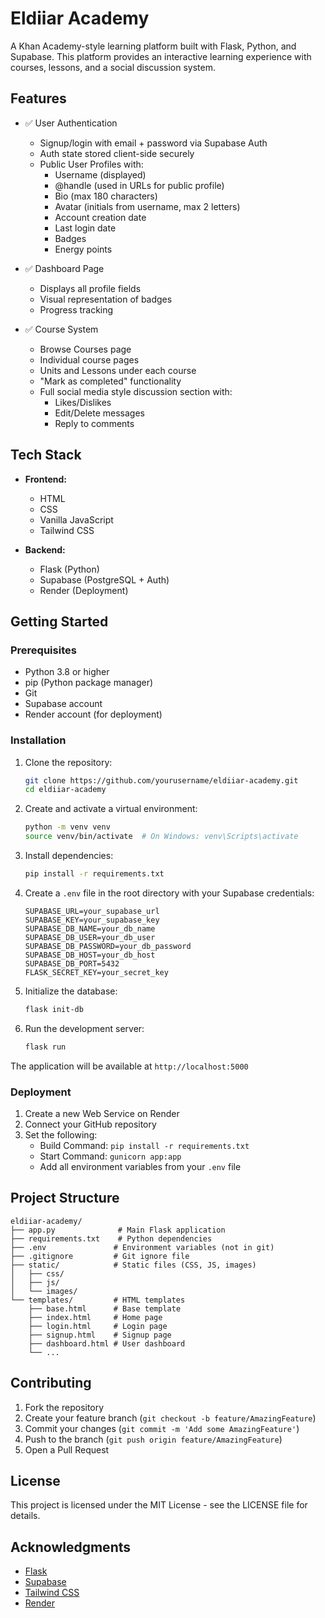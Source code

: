 # Eldiiar Academy

A Khan Academy-style learning platform built with Flask, Python, and Supabase. This platform provides an interactive learning experience with courses, lessons, and a social discussion system.

## Features

- ✅ User Authentication

  - Signup/login with email + password via Supabase Auth
  - Auth state stored client-side securely
  - Public User Profiles with:
    - Username (displayed)
    - @handle (used in URLs for public profile)
    - Bio (max 180 characters)
    - Avatar (initials from username, max 2 letters)
    - Account creation date
    - Last login date
    - Badges
    - Energy points

- ✅ Dashboard Page

  - Displays all profile fields
  - Visual representation of badges
  - Progress tracking

- ✅ Course System
  - Browse Courses page
  - Individual course pages
  - Units and Lessons under each course
  - "Mark as completed" functionality
  - Full social media style discussion section with:
    - Likes/Dislikes
    - Edit/Delete messages
    - Reply to comments

## Tech Stack

- **Frontend:**

  - HTML
  - CSS
  - Vanilla JavaScript
  - Tailwind CSS

- **Backend:**
  - Flask (Python)
  - Supabase (PostgreSQL + Auth)
  - Render (Deployment)

## Getting Started

### Prerequisites

- Python 3.8 or higher
- pip (Python package manager)
- Git
- Supabase account
- Render account (for deployment)

### Installation

1. Clone the repository:

   ```bash
   git clone https://github.com/yourusername/eldiiar-academy.git
   cd eldiiar-academy
   ```

2. Create and activate a virtual environment:

   ```bash
   python -m venv venv
   source venv/bin/activate  # On Windows: venv\Scripts\activate
   ```

3. Install dependencies:

   ```bash
   pip install -r requirements.txt
   ```

4. Create a `.env` file in the root directory with your Supabase credentials:

   ```
   SUPABASE_URL=your_supabase_url
   SUPABASE_KEY=your_supabase_key
   SUPABASE_DB_NAME=your_db_name
   SUPABASE_DB_USER=your_db_user
   SUPABASE_DB_PASSWORD=your_db_password
   SUPABASE_DB_HOST=your_db_host
   SUPABASE_DB_PORT=5432
   FLASK_SECRET_KEY=your_secret_key
   ```

5. Initialize the database:

   ```bash
   flask init-db
   ```

6. Run the development server:
   ```bash
   flask run
   ```

The application will be available at `http://localhost:5000`

### Deployment

1. Create a new Web Service on Render
2. Connect your GitHub repository
3. Set the following:
   - Build Command: `pip install -r requirements.txt`
   - Start Command: `gunicorn app:app`
   - Add all environment variables from your `.env` file

## Project Structure

```
eldiiar-academy/
├── app.py              # Main Flask application
├── requirements.txt    # Python dependencies
├── .env               # Environment variables (not in git)
├── .gitignore         # Git ignore file
├── static/            # Static files (CSS, JS, images)
│   ├── css/
│   ├── js/
│   └── images/
└── templates/         # HTML templates
    ├── base.html      # Base template
    ├── index.html     # Home page
    ├── login.html     # Login page
    ├── signup.html    # Signup page
    ├── dashboard.html # User dashboard
    └── ...
```

## Contributing

1. Fork the repository
2. Create your feature branch (`git checkout -b feature/AmazingFeature`)
3. Commit your changes (`git commit -m 'Add some AmazingFeature'`)
4. Push to the branch (`git push origin feature/AmazingFeature`)
5. Open a Pull Request

## License

This project is licensed under the MIT License - see the LICENSE file for details.

## Acknowledgments

- [Flask](https://flask.palletsprojects.com/)
- [Supabase](https://supabase.io/)
- [Tailwind CSS](https://tailwindcss.com/)
- [Render](https://render.com/)
